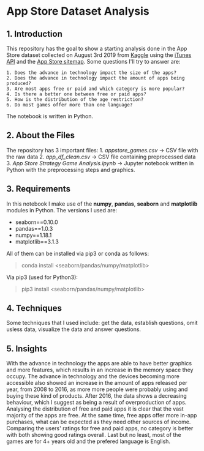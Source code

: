 # App Store Dataset Analysis
 

## 1. Introduction
This repository has the goal to show a starting analysis done in the App Store dataset collected on August 3rd 2019 from [Kaggle](https://www.kaggle.com/tristan581/17k-apple-app-store-strategy-games) using the [iTunes API](https://affiliate.itunes.apple.com/resources/documentation/itunes-store-web-service-search-api/) and the [App Store sitemap](https://apps.apple.com/us/genre/ios-games/id6014).
  Some questions I'll try to answer are:

    1. Does the advance in technology impact the size of the apps?
    2. Does the advance in technology impact the amount of apps being produced?
    3. Are most apps free or paid and which category is more popular?
    4. Is there a better one between free or paid apps?
    5. How is the distribution of the age restriction?
    6. Do most games offer more than one language?
 
The notebook is written in Python.

## 2. About the Files
The repository has 3 important files:
    1. *appstore_games.csv* -> CSV file with the raw data
    2. *app_df_clean.csv* -> CSV file containing preprocessed data
    3. *App Store Strategy Game Analysis.ipynb* -> Jupyter notebook written in Python with the preprocessing steps and graphics.

## 3. Requirements
In this notebook I make use of the **numpy**, **pandas**, **seaborn** and **matplotlib** modules in Python. The versions I used are:
 - seaborn==0.10.0
 - pandas==1.0.3
 - numpy==1.18.1
 - matplotlib==3.1.3

All of them can be installed via pip3 or conda as follows:

 > conda install <seaborn/pandas/numpy/matplotlib>

Via pip3 (used for Python3):

 > pip3 install <seaborn/pandas/numpy/matplotlib>
 
## 4. Techniques
Some techniques that I used include: get the data, establish questions, omit usless data, visualize the data and answer questions.
 
## 5. Insights
With the advance in technology the apps are able to have better graphics and more features, which results in an increase in the memory space they occupy. The advance in technology and the devices becoming more accessible also showed an increase in the amount of apps released per year, from 2008 to 2016, as more more people were probably using and buying these kind of products. After 2016, the data shows a decreasing behaviour, which I suggest as being a result of overproduction of apps. Analysing the distribution of free and paid apps it is clear that the vast majority of the apps are free. At the same time, free apps offer more in-app purchases, what can be expected as they need other sources of income. Comparing the users' ratings for free and paid apps, no category is better with both showing good ratings overall. Last but no least, most of the games are for 4+ years old and the prefered language is English.